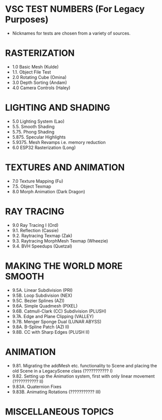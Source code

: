 # VSC TEST NUMBERS (For Legacy Purposes)

- Nicknames for tests are chosen from a variety of sources.

# RASTERIZATION

- 1.0 Basic Mesh (Kulde)
- 1.1. Object File Test
- 2.0 Rotating Cube (Omina)
- 3.0 Depth Sorting (Andam)
- 4.0 Camera Controls (Haley)

# LIGHTING AND SHADING

- 5.0 Lighting System (Lao)
- 5.5. Smooth Shading
- 5.75. Phong Shading
- 5.875. Specular Highlights
- 5.9375. Mesh Revamps i.e. memory reduction
- 6.0 ESP32 Rasterization (Long)

# TEXTURES AND ANIMATION

- 7.0 Texture Mapping (Fu)
- 7.5. Object Texmap
- 8.0 Morph Animation (Dark Dragon)

# RAY TRACING

- 9.0 Ray Tracing I (Ord)
- 9.1. Reflection (Cassie)
- 9.2. Raytracing Texmap (Zak)
- 9.3. Raytracing MorphMesh Texmap (Wheezie)
- 9.4. BVH Speedups (Quetzal)

# MAKING THE WORLD MORE SMOOTH

- 9.5A. Linear Subdivision (PRI)
- 9.5B. Loop Subdivision (NEX)
- 9.5C. Bezier Splines (AZI)
- 9.6A. Simple Quadmesh (PIXEL)
- 9.6B. Catmull-Clark (CC) Subdivision (PLUSH)
- 9.7A. Edge and Plane Clipping (VALLEY)
- 9.7B. Menger Sponge Dual (LUNAR ABYSS)
- 9.8A. B-Spline Patch (AZI II)
- 9.8B. CC with Sharp Edges (PLUSH II)

# ANIMATION

- 9.81. Migrating the addMesh etc. functionality to Scene and placing the old Scene in a LegacyScene class (??????????? I)
- 9.82. Setting up the Animation system, first with only linear movement (??????????? II)
- 9.83A. Quaternion Fixes
- 9.83B. Animating Rotations (??????????? III)

# MISCELLANEOUS TOPICS

